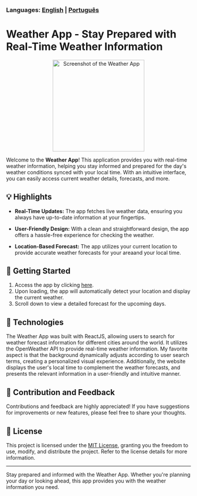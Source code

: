 ### Languages: [English](README_en.md) | [Português](README.md)

# Weather App - Stay Prepared with Real-Time Weather Information

<p align="center">
  <img src="https://user-images.githubusercontent.com/112256751/262828521-32e57244-4013-49d1-ae17-fcb0b3e6f2ec.JPG" width="250" alt="Screenshot of the Weather App"/>
</p>

Welcome to the **Weather App**! This application provides you with real-time weather information, helping you stay informed and prepared for the day's weather conditions synced with your local time. With an intuitive interface, you can easily access current weather details, forecasts, and more.

## 💡 Highlights

- **Real-Time Updates:** The app fetches live weather data, ensuring you always have up-to-date information at your fingertips.
  
- **User-Friendly Design:** With a clean and straightforward design, the app offers a hassle-free experience for checking the weather.

- **Location-Based Forecast:** The app utilizes your current location to provide accurate weather forecasts for your areaand your local time.

## 🚀 Getting Started

1. Access the app by clicking [here](https://weather-app-react-jeanlamego.vercel.app/).
2. Upon loading, the app will automatically detect your location and display the current weather.
3. Scroll down to view a detailed forecast for the upcoming days.

## 📜 Technologies

The Weather App was built with ReactJS, allowing users to search for weather forecast information for different cities around the world. It utilizes the OpenWeather API to provide real-time weather information. My favorite aspect is that the background dynamically adjusts according to user search terms, creating a personalized visual experience. Additionally, the website displays the user's local time to complement the weather forecasts, and presents the relevant information in a user-friendly and intuitive manner.
## 🙌 Contribution and Feedback

Contributions and feedback are highly appreciated! If you have suggestions for improvements or new features, please feel free to share your thoughts.

## 📝 License

This project is licensed under the [MIT License](LICENSE), granting you the freedom to use, modify, and distribute the project. Refer to the license details for more information.

---

Stay prepared and informed with the Weather App. Whether you're planning your day or looking ahead, this app provides you with the weather information you need.
